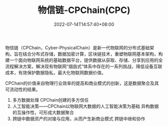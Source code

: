 ﻿---
weight: 
title: "物信链-CPChain(CPC)"
description: "物信链（CPChain，Cyber-PhysicalChain）是新一代物联网的分布式基础架构，旨在结合分布式存储，数据加密计算，区块链技术，重塑物联网基本架构，构建一个面向物联网系统的基础数..."
date: 2022-07-14T14:57:40+08:00
lastmod: 2022-07-14T14:57:40+08:00
draft: false
authors: ["Simon"]
featuredImage: "wuxinlian-cpchaincpc.webp"
link: "http://www.cpchain.io/"
tags: ["数字代币","物信链-CPChain(CPC)"]
categories: ["navigation"]
navigation: ["数字代币"]
lightgallery: true
toc: true
pinned: false
recommend: false
recommend1: false
---
物信链（CPChain，Cyber-PhysicalChain）是新一代物联网的分布式基础架构，旨在结合分布式存储，数据加密计算，区块链技术，重塑物联网基本架构，构建一个面向物联网系统的基础数据平台，提供数据从获取、存储、分享到应用的全流程解决方案，解决现有物联网“烟囱式”体系中存在的一系列挑战，降低设备互联成本，有效保护数据隐私，最大化物联网数据价值。

CPChain的价值来自物理行业效率的提高和商业模式的创新，这是数据聚合及其可流动性的结果。

1. 多方数据处理
   CPChain创建的多方信任
2. 人工智能决策——CPChain以物联网大数据的人工智能决策为基础
   异构数据的互操作性，可形成大数据聚合
3. 跨链中数据资产的对接与应用，从而产生新商业模式
   跨链中继和协作